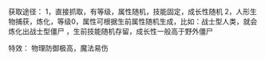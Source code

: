 获取途径：
1，直接抓取，有等级，属性随机，技能固定，成长性随机
2，人形生物捕获，炼化，等级0，属性可根据生前属性随机生成，比如：战士型人类，就会炼化出战士型僵尸
，生前技能随机存留，成长性一般高于野外僵尸


特效：
物理防御极高，魔法易伤


